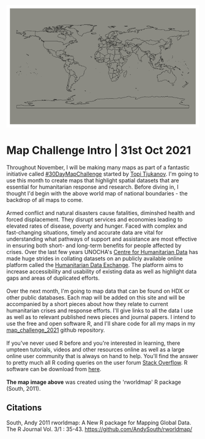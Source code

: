 
![map0](/maps/map0_small.png)


# Map Challenge Intro | 31st Oct 2021

Throughout November, I will be making many maps as part of a fantastic initiative called [#30DayMapChallenge](https://twitter.com/search?q=%2330DayMapChallenge&src=hashtag_click) started by [Topi Tjukanov](https://twitter.com/tjukanov). I'm going to use this month to create maps that highlight spatial datasets that are essential for humanitarian response and research. Before diving in, I thought I'd begin with the above world map of national boundaries - the backdrop of all maps to come. <br />
<br />
Armed conflict and natural disasters cause fatalities, diminshed health and forced displacement. They disrupt services and economies leading to elevated rates of disease, poverty and hunger. Faced with complex and fast-changing situations, timely and accurate data are vital for understanding what pathways of support and assistance are most effective in ensuring both short- and long-term benefits for people affected by crises. Over the last few years UNOCHA's [Centre for Humanitarian Data](centre.humdata.org) has made huge strides in collating datasets on an publicly available online platform called the [Humanitarian Data Exchange](https://data.humdata.org/). The platform aims to increase accessibility and usability of existing data as well as highlight data gaps and areas of duplicated efforts. <br />
<br />
Over the next month, I'm going to map data that can be found on HDX or other public databases. Each map will be added on this site and will be accompanied by a short pieces about how they relate to current humanitarian crises and response efforts. I'll give links to all the data I use as well as to relevant published news pieces and journal papers. I intend to use the free and open software R, and I'll share code for all my maps in my [map_challenge_2021](https://github.com/cadooley/map_challenge_2021) github repository. <br />
<br />
If you've never used R before and you're interested in learning, there umpteen tutorials, videos and other resources online as well as a large online user community that is always on hand to help. You'll find the answer to pretty much all R coding queries on the user forum [Stack Overflow](https://stackoverflow.com/questions/tagged/r). R software can be download from [here](https://cran.r-project.org/index.html). <br />
<br />
**The map image above** was created using the 'rworldmap' R package (South, 2011).
<br />
## Citations
South, Andy 2011 rworldmap: A New R package for Mapping Global Data. The R Journal Vol. 3/1 : 35-43. https://github.com/AndySouth/rworldmap/
